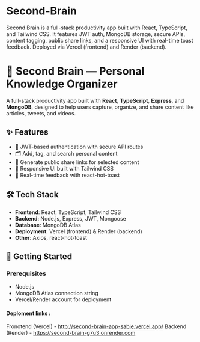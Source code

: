 # Second-Brain
Second Brain is a full-stack productivity app built with React, TypeScript, and Tailwind CSS. It features JWT auth, MongoDB storage, secure APIs, content tagging, public share links, and a responsive UI with real-time toast feedback. Deployed via Vercel (frontend) and Render (backend).

# 🧠 Second Brain — Personal Knowledge Organizer

A full-stack productivity app built with **React**, **TypeScript**, **Express**, and **MongoDB**, designed to help users capture, organize, and share content like articles, tweets, and videos.

## ✨ Features

- 🔐 JWT-based authentication with secure API routes
- 🗂️ Add, tag, and search personal content
- 🔗 Generate public share links for selected content
- 🎨 Responsive UI built with Tailwind CSS
- 🍞 Real-time feedback with react-hot-toast

## 🛠️ Tech Stack

- **Frontend**: React, TypeScript, Tailwind CSS
- **Backend**: Node.js, Express, JWT, Mongoose
- **Database**: MongoDB Atlas
- **Deployment**: Vercel (frontend) & Render (backend)
- **Other**: Axios, react-hot-toast

## 🚀 Getting Started

### Prerequisites

- Node.js
- MongoDB Atlas connection string
- Vercel/Render account for deployment

#### Deploment links :

Fronotend (Vercel) - http://second-brain-app-sable.vercel.app/
Backend (Render) - https://second-brain-g7u3.onrender.com
